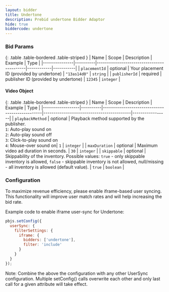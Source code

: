 ```yaml
---
layout: bidder
title: Undertone
description: Prebid undertone Bidder Adaptor
hide: true
biddercode: undertone
---
```




### Bid Params

{: .table .table-bordered .table-striped }
| Name          | Scope    | Description                               | Example    | Type      |
|---------------|----------|-------------------------------------------|------------|-----------|
| `placementId` | optional | Your placement ID (provided by undertone) | `"13as14d0"` | `string`  |
| `publisherId` | required | publisher ID (provided by undertone)      | `12345`    | `integer` |

#### Video Object

{: .table .table-bordered .table-striped }
| Name             | Scope    | Description                                    | Example                                   | Type            |
|------------------|----------|------------------------------------------------|-------------------------------------------|-----------------|
| `playbackMethod` | optional | Playback method supported by the publisher.<br/>`1`: Auto-play sound on<br/>`2`: Auto-play sound off<br/>`3`: Click-to-play sound on<br/>`4`: Mouse-over sound on| `1` | `integer` |
| `maxDuration`    | optional | Maximum video ad duration in seconds. | `30` | `integer` |
| `skippable`      | optional | Skippability of the inventory. Possible values: `true` - only skippable inventory is allowed, `false` - skippable inventory is not allowed, null/missing - all inventory is allowed (default value). | `true` | `boolean` |


### Configuration

To maximize revenue efficiency, please enable iframe-based user syncing. This functionality will improve user match rates and will help increasing the bid rate.

Example code to enable iframe user-sync for Undertone:

```javascript
pbjs.setConfig({
  userSync: {
    filterSettings: {
      iframe: {
        bidders: ['undertone'],
        filter: 'include'
      }
    }
  }
});
```

Note: Combine the above the configuration with any other UserSync configuration. Multiple setConfig() calls overwrite each other and only last call for a given attribute will take effect.
